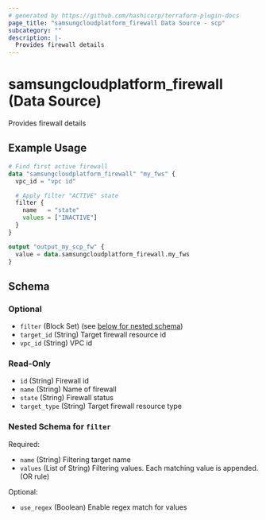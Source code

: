 ```yaml
---
# generated by https://github.com/hashicorp/terraform-plugin-docs
page_title: "samsungcloudplatform_firewall Data Source - scp"
subcategory: ""
description: |-
  Provides firewall details
---
```


# samsungcloudplatform_firewall (Data Source)

Provides firewall details

## Example Usage

```terraform
# Find first active firewall
data "samsungcloudplatform_firewall" "my_fws" {
  vpc_id = "vpc id"

  # Apply filter "ACTIVE" state
  filter {
    name   = "state"
    values = ["INACTIVE"]
  }
}

output "output_my_scp_fw" {
  value = data.samsungcloudplatform_firewall.my_fws
}
```

<!-- schema generated by tfplugindocs -->
## Schema

### Optional

- `filter` (Block Set) (see [below for nested schema](#nestedblock--filter))
- `target_id` (String) Target firewall resource id
- `vpc_id` (String) VPC id

### Read-Only

- `id` (String) Firewall id
- `name` (String) Name of firewall
- `state` (String) Firewall status
- `target_type` (String) Target firewall resource type

<a id="nestedblock--filter"></a>
### Nested Schema for `filter`

Required:

- `name` (String) Filtering target name
- `values` (List of String) Filtering values. Each matching value is appended. (OR rule)

Optional:

- `use_regex` (Boolean) Enable regex match for values


